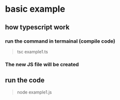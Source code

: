 # basic example
## how typescript work

### run the command in termainal  (compile code)
>tsc example1.ts


### The new JS file will be created

## run the code 
>node example1.js
